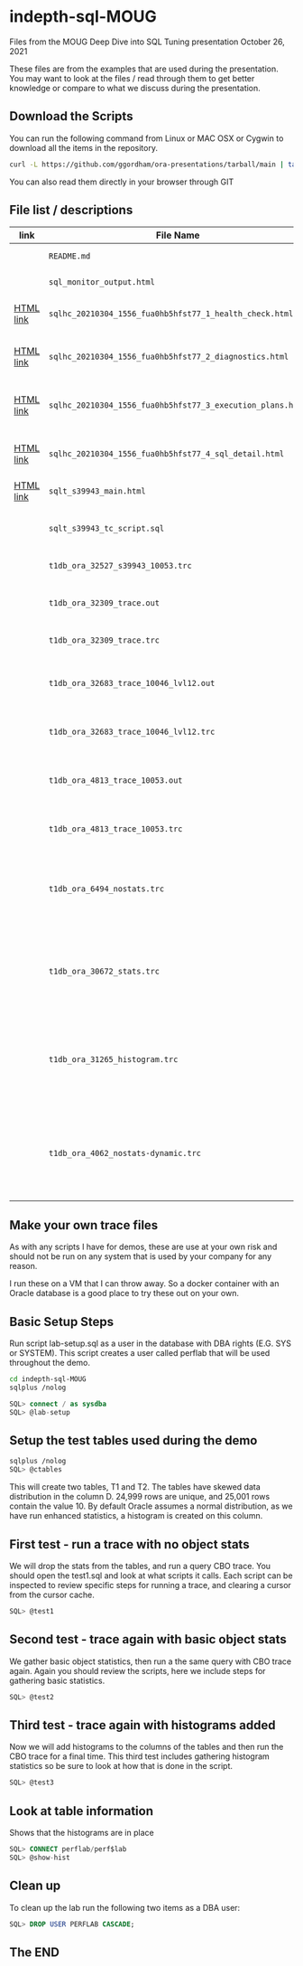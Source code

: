 # indepth-sql-MOUG
Files from the MOUG Deep Dive into SQL Tuning presentation October 26, 2021

These files are from the examples that are used during the presentation.
You may want to look at the files / read through them to get better knowledge or compare to what we discuss during the presentation.

## Download the Scripts
You can run the following command from Linux or MAC OSX or Cygwin to download all the items in the repository.

```bash
curl -L https://github.com/ggordham/ora-presentations/tarball/main | tar xz --strip=1
```

You can also read them directly in your browser through GIT

## File list / descriptions
| link | File Name | Description |
| ---- |  -------- | ----------- |
| | `README.md` | This readme file |
| | `sql_monitor_output.html` | Example of SQL Monitor |
| [HTML link](https://htmlpreview.github.io/?https://github.com/ggordham/ora-presentations/blob/main/indepth-sql-MOUG/sqlhc_20210304_1556_fua0hb5hfst77_1_health_check.html) | `sqlhc_20210304_1556_fua0hb5hfst77_1_health_check.html` | SQL Health Check main report |
| [HTML link](https://htmlpreview.github.io/?https://github.com/ggordham/ora-presentations/blob/main/indepth-sql-MOUG/sqlhc_20210304_1556_fua0hb5hfst77_2_diagnostics.html) | `sqlhc_20210304_1556_fua0hb5hfst77_2_diagnostics.html` | SQL Health Check diagnostics details |
| [HTML link](https://htmlpreview.github.io/?https://github.com/ggordham/ora-presentations/blob/main/indepth-sql-MOUG/sqlhc_20210304_1556_fua0hb5hfst77_3_execution_plans.html) | `sqlhc_20210304_1556_fua0hb5hfst77_3_execution_plans.html` | SQL Health Check execution plans |
| [HTML link](https://htmlpreview.github.io/?https://github.com/ggordham/ora-presentations/blob/main/indepth-sql-MOUG/sqlhc_20210304_1556_fua0hb5hfst77_4_sql_detail.html ) | `sqlhc_20210304_1556_fua0hb5hfst77_4_sql_detail.html` | SQL Health Check diagnostic and DB info |
| [HTML link](https://htmlpreview.github.io/?https://github.com/ggordham/ora-presentations/blob/main/indepth-sql-MOUG/sqlt_s39943_main.html ) | `sqlt_s39943_main.html` | SQLTXPlain main file |
| | `sqlt_s39943_tc_script.sql` | SQLTXPlain script to re-run same SQL |
| | `t1db_ora_32527_s39943_10053.trc` | SQLTXPlain CBO trace |
| | `t1db_ora_32309_trace.out` | Simple SQL Trace run through TKPROF |
| | `t1db_ora_32309_trace.trc` | Simple SQL Trace file |
| | `t1db_ora_32683_trace_10046_lvl12.out` | 10046 Trace level 12 run through TKPROF |
| | `t1db_ora_32683_trace_10046_lvl12.trc` | 10046 Trace level 12|
| | `t1db_ora_4813_trace_10053.out` | Manual 10053 Trace run through TKPROF |
| | `t1db_ora_4813_trace_10053.trc` | Manual 10053 Trace |
| | `t1db_ora_6494_nostats.trc` | CBO Trace of sample SQL from presentation with no object statistics |
| | `t1db_ora_30672_stats.trc` | CBO Trace of sample SQL from presentation with basic object statistics |
| | `t1db_ora_31265_histogram.trc` | CBO Trace of sample SQL from presentation with object statistics and column histograms |
| | `t1db_ora_4062_nostats-dynamic.trc` | CBO Trace of sample SQL from presentation with no statistics, but dynamic sampling |

## Make your own trace files
As with any scripts I have for demos, these are use at your own risk and should not be run on any system that is used by your company for any reason.

I run these on a VM that I can throw away.  So a docker container with an Oracle database is a good place to try these out on your own.

## Basic Setup Steps
Run script lab-setup.sql as a user in the database with DBA rights (E.G. SYS or SYSTEM).
This script creates a user called perflab that will be used throughout the demo.

```bash
cd indepth-sql-MOUG
sqlplus /nolog
```
```sql
SQL> connect / as sysdba
SQL> @lab-setup
```

## Setup the test tables used during the demo

```bash
sqlplus /nolog
SQL> @ctables
```

This will create two tables, T1 and T2.  The tables have skewed data distribution in the column D.  24,999 rows are unique, and 25,001 rows contain the value 10.
By default Oracle assumes a normal distribution, as we have run enhanced statistics, a histogram is created on this column.

## First test - run a trace with no object stats

We will drop the stats from the tables, and run a query CBO trace.  You should open the test1.sql and look at what scripts it calls.  Each script can be inspected to review specific steps for running a trace, and clearing a cursor from the cursor cache.

```sql
SQL> @test1
```

## Second test - trace again with basic object stats

We gather basic object statistics, then run a the same query with CBO trace again.  Again you should review the scripts, here we include steps for gathering basic statistics.

```sql
SQL> @test2
```

## Third test - trace again with histograms added

Now we will add histograms to the columns of the tables and then run the CBO trace for a final time.  This third test includes gathering histogram statistics so be sure to look at how that is done in the script.

```sql
SQL> @test3
```

## Look at table information

Shows that the histograms are in place

```sql
SQL> CONNECT perflab/perf$lab
SQL> @show-hist
```

## Clean up
To clean up the lab run the following two items as a DBA user:

```sql
SQL> DROP USER PERFLAB CASCADE;
```

## The END
